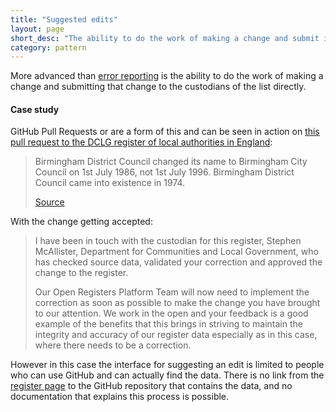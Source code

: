 ```yaml
---
title: "Suggested edits"
layout: page
short_desc: "The ability to do the work of making a change and submit it to the governance system"
category: pattern
---
```

More advanced than <a href="{{ site.baseurl }}{% link _terms/error_reporting.md %}">error reporting</a> is the ability to do the work of making a change and submitting that change to
the custodians of the list directly.

#### Case study


GitHub Pull Requests or are a form of this and can be seen in action on [this pull request to the DCLG register of local authorities in England][local_auth_eng]:

> Birmingham District Council changed its name to Birmingham City Council
on 1st July 1986, not 1st July 1996. Birmingham District Council came
into existence in 1974.
>
> [Source](http://web.archive.org/web/20160319081846/http://www.birmingham.gov.uk/cs/Satellite?c=Page&childpagename=SystemAdmin%2FCFPageLayout&cid=1223092734590&packedargs=website%3D4&pagename=BCC%2FCommon%2FWrapper%2FCFWrapper&rendermode=live)

With the change getting accepted:

> I have been in touch with the custodian for this register, Stephen McAllister, Department for Communities and Local Government, who has checked source data, validated your correction and approved the change to the register.
>
> Our Open Registers Platform Team will now need to implement the correction as soon as possible to make the change you have brought to our attention. We work in the open and your feedback is a good example of the benefits that this brings in striving to maintain the integrity and accuracy of our register data especially as in this case, where there needs to be a correction.


However in this case the interface for suggesting an edit is limited to people who can use GitHub and can actually find the data. There is no link from the [register page](https://local-authority-eng.register.gov.uk/) to the GitHub repository that contains the data, and no documentation that explains this process is possible.

<!-- TODO who does this well? -->

[local_auth_eng]: https://github.com/openregister/local-authority-data/pull/16
